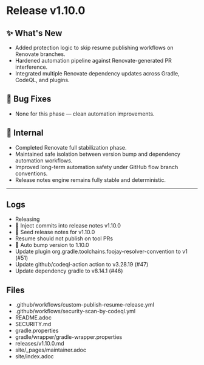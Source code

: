 # Release v1.10.0

## ✨ What's New

- Added protection logic to skip resume publishing workflows on Renovate branches.
- Hardened automation pipeline against Renovate-generated PR interference.
- Integrated multiple Renovate dependency updates across Gradle, CodeQL, and plugins.

## 🐛 Bug Fixes

- None for this phase — clean automation improvements.

## 🔬 Internal

- Completed Renovate full stabilization phase.
- Maintained safe isolation between version bump and dependency automation workflows.
- Improved long-term automation safety under GitHub flow branch conventions.
- Release notes engine remains fully stable and deterministic.

---
## Logs

- Releasing
- 📝 Inject commits into release notes v1.10.0
- 📝 Seed release notes for v1.10.0
- Resume should not publish on tool PRs
- 🔼 Auto bump version to 1.10.0
- Update plugin org.gradle.toolchains.foojay-resolver-convention to v1 (#51)
- Update github/codeql-action action to v3.28.19 (#47)
- Update dependency gradle to v8.14.1 (#46)

## Files

- .github/workflows/custom-publish-resume-release.yml
- .github/workflows/security-scan-by-codeql.yml
- README.adoc
- SECURITY.md
- gradle.properties
- gradle/wrapper/gradle-wrapper.properties
- releases/v1.10.0.md
- site/_pages/maintainer.adoc
- site/index.adoc
